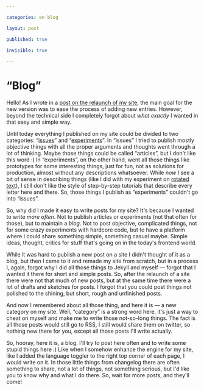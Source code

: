 ```yaml
---

categories: en blog

layout: post

published: true

invisible: true

---
```


# “Blog”

Hello! As I wrote in a [post on the relaunch of my site](:restart), the main goal for the new version was to ease the process of adding new entries. However, beyond the technical side I completely forgot about _what exactly_ I wanted in that easy and simple way.

Until today everything I published on my site could be divided to two categories: “[issues](/issues/)” and “[experiments](/fun/)”. In “issues” I tried to publish mostly objective things with all the proper arguments and thoughts went through a lot of thinking. Maybe those things could be called “articles”, but I don't like this word :) In “experiments”, on the other hand, went all those things like prototypes for some interesting things, just for fun, not as solutions for production, almost without any descriptions whatsoever. While _now_ I see a bit of sense in describing things (like I did with my experiment on [rotated text](:rotated-text)), I still don't like the style of step-by-step tutorials that describe every letter here and there. So, those things I publish as “experiments” couldn't go into “issues”.

So, why did I made it easy to write posts for my site? It's because I wanted to write _more often_. Not to publish articles or experiments (not that often for those), but to maintain a _blog_. Not to post objective, complicated things, not for some crazy experiments with hardcore code, but to have a platform where I could share something simple, something casual maybe. Simple ideas, thought, critics for stuff that's going on in the today's frontend world.

While it was hard to publish a new post on a site I didn't thought of it as a blog, but then I came to it and remade my site from scratch, but in a process I, again, forgot why I did all those things to Jekyll and myself — forgot that I wanted it there for short and simple posts. So, after the relaunch of a site there were not that much of new posts, but at the same time there were a lot of drafts and sketches for posts. I forgot that you could post things not polished to the shining, but short, rough and unfinished posts.

And now I remembered about all those thing, and here it is — a new category on my site. Well, “category” is a strong word here, it's just a way to cheat on myself and make me to write those not-so-long things. The fact is all those posts would still go to RSS, I still would share them on twitter, so nothing new there for you, except all those posts I'll write actually.

So, hooray, here it is, a blog. I'll try to post here often and to write some stupid things here :) Like when I somehow enhance the engine for my site, like I added the language toggler to the right top corner of each page, I would write on it. In those little things from changelog there are often something to share, not a lot of things, not something serious, but I'd like you to know why and what I do there. So, wait for more posts, and they'll come!
